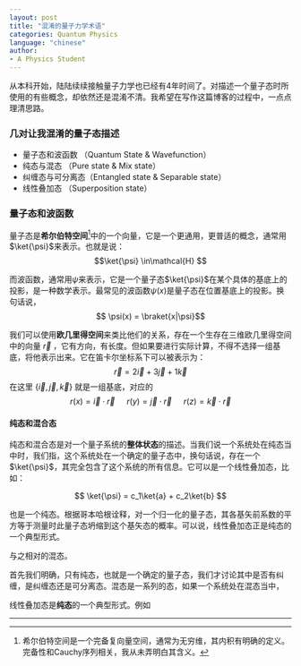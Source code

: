 ```yaml
---
layout: post
title: "混淆的量子力学术语"
categories: Quantum Physics
language: "chinese"
author:
- A Physics Student
---
```


从本科开始，陆陆续续接触量子力学也已经有4年时间了。对描述一个量子态时所使用的有些概念，却依然还是混淆不清。我希望在写作这篇博客的过程中，一点点理清思路。

### 几对让我混淆的量子态描述

- 量子态和波函数 （Quantum State & Wavefunction）
- 纯态与混态 （Pure state & Mix state）
- 纠缠态与可分离态（Entangled state & Separable state）
- 线性叠加态 （Superposition state）

### 量子态和波函数

量子态是**希尔伯特空间**[^HilbertSpace]中的一个向量，它是一个更通用，更普适的概念，通常用$\ket{\psi}$来表示。也就是说：
$$\ket{\psi} \in\mathcal{H} $$

而波函数，通常用$\psi$来表示，它是一个量子态$\ket{\psi}$在某个具体的基底上的投影，是一种数学表示。最常见的波函数$\psi(x)$是量子态在位置基底上的投影。换句话说，
$$ \psi(x) = \braket{x|\psi}$$

我们可以使用**欧几里得空间**来类比他们的关系，存在一个生存在三维欧几里得空间中的向量 $\vec{r}$ ，它有方向，有长度。但如果要进行实际计算，不得不选择一组基底，将他表示出来。它在笛卡尔坐标系下可以被表示为：
$$ \vec{r} = 2 \vec{i} + 3\vec{j}+1\vec{k}$$
在这里 $\{\vec{i},\vec{j},\vec{k}\}$ 就是一组基底，对应的
$$ r(x) = \vec{i} \cdot \vec{r} \;\;\;\;\;\; r(y) = \vec{j} \cdot \vec{r} \;\;\;\;\;\; r(z) = \vec{k} \cdot \vec{r}$$

#### 纯态和混合态

纯态和混合态是对一个量子系统的**整体状态**的描述。当我们说一个系统处在纯态当中时，我们指，这个系统处在一个确定的量子态中，换句话说，存在一个 $\ket{\psi}$，其完全包含了这个系统的所有信息。它可以是一个线性叠加态，比如：

$$ \ket{\psi} = c_1\ket{a} + c_2\ket{b} $$

也是一个纯态。根据哥本哈根诠释，对一个归一化的量子态，其各基矢前系数的平方等于测量时此量子态坍缩到这个基矢态的概率。可以说，线性叠加态正是纯态的一个典型形式。

与之相对的混态。




首先我们明确，只有纯态，也就是一个确定的量子态，我们才讨论其中是否有纠缠，是纠缠态还是可分离态。混态是一系列的态，如果一个系统处在混态当中，

线性叠加态是**纯态**的一个典型形式。例如

---
[^HilbertSpace]: 希尔伯特空间是一个完备复向量空间，通常为无穷维，其内积有明确的定义。完备性和Cauchy序列相关，我从未弄明白其含义。
